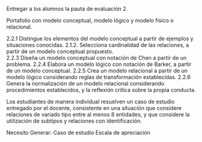 Entregar a los alumnos la pauta de evaluación 2.

	
Portafolio con modelo conceptual, modelo lógico y modelo físico o relacional.


2.2.1 Distingue los elementos del modelo conceptual a partir de ejemplos y situaciones conocidas. 
2.1.2. Selecciona cardinalidad de las relaciones, a partir de un modelo conceptual propuesto.  
2.2.3 Diseña un modelo conceptual con notación de Chen a partir de un problema. 
2.2.4 Elabora un modelo lógico con notación de Barker, a partir de un modelo conceptual. 
2.2.5 Crea un modelo relacional a partir de un modelo lógico considerando reglas de transformación establecidas. 
2.2.6 Genera la normalización de un modelo relacional considerando procedimientos establecidos, y la reflexión crítica sobre la propia conducta. 

Los estudiantes de manera individual resuelven un caso de estudio entregado por el docente, consistente en una situación que considere relaciones de variado tipo entre al menos 8 entidades, y que considere la utilización de subtipos y relaciones con identificación. 

Necesito Generar:
Caso de estudio
Escala de apreciación

